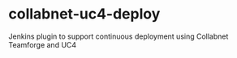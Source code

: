 collabnet-uc4-deploy
====================

Jenkins plugin to support continuous deployment using Collabnet Teamforge and UC4
